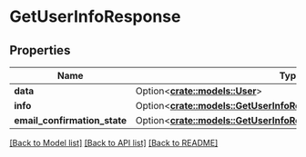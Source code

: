 # GetUserInfoResponse

## Properties

Name | Type | Description | Notes
------------ | ------------- | ------------- | -------------
**data** | Option<[**crate::models::User**](User.md)> |  | [optional]
**info** | Option<[**crate::models::GetUserInfoResponseInfo**](GetUserInfoResponse_info.md)> |  | [optional]
**email_confirmation_state** | Option<[**crate::models::GetUserInfoResponseEmailConfirmationState**](GetUserInfoResponse_email_confirmation_state.md)> |  | [optional]

[[Back to Model list]](../README.md#documentation-for-models) [[Back to API list]](../README.md#documentation-for-api-endpoints) [[Back to README]](../README.md)


